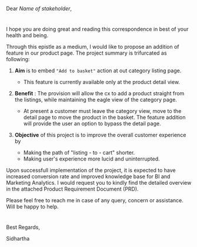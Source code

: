 Dear *Name of stakeholder*,
#


I hope you are doing great and reading this correspondence in best of your health and being.

Through this epistle as a medium, I would like to propose an addition of feature in our product page. The project summary is trifurcated as following:

1. **Aim** is to embed `"Add to basket"` action at out category listing page. 
    - This feature is currently available only at the product detail view.
  
2. **Benefit** : The provision will allow the cx to add a product straight from the listings, while maintaining the eagle view of the category page.
    - At present a customer must leave the category view, move to the detail page to move the product in the basket. 
  The feature addition will provide the user an option to bypass the detail page.  
  
3. **Objective** of this project is to improve the overall customer experience by
    - Making the path of "listing - to - cart" shorter.
    - Making user's experience more lucid and uninterrupted. 

Upon successfull implementation of the project, it is expected to have increased conversion rate and improved knowledge base for BI and Marketing Analytics. 
I would request you to kindly find the detailed overview in the attached Product Requirement Document (PRD). 

Please feel free to reach me in case of any query, concern or assistance. Will be happy to help.

  
#
#

    

Best Regards,

Sidhartha
